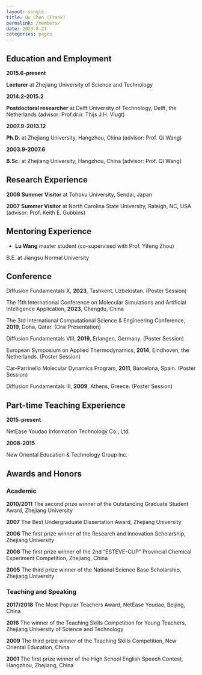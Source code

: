 ```yaml
---
layout: single
title: Qu Chen (Frank)
permalink: /members/
date: 2023-8-21
categories: pages
---
```


## Education and Employment
**2015.6-present**

**Lecturer** at Zhejiang University of Science and Technology

**2014.2-2015.2**

**Postdoctoral researcher** at Delft University of Technology, Delft, the Netherlands (advisor: Prof.dr.ir. Thijs J.H. Vlugt)

**2007.9-2013.12**

**Ph.D.** at Zhejiang University, Hangzhou, China (advisor: Prof. Qi Wang)

**2003.9-2007.6**

**B.Sc.** at Zhejiang University, Hangzhou, China (advisor: Prof. Qi Wang)

## Research Experience
**2008** **Summer Visitor** at Tohoku University, Sendai, Japan

**2007** **Summer Visitor** at North Carolina State University, Raleigh, NC, USA (advisor: Prof. Keith E. Gubbins) 

## Mentoring Experience
* **Lu Wang** master student (co-supervised with Prof. Yifeng Zhou)

B.E. at Jiangsu Normal University

## Conference
Diffusion Fundamentals X, **2023**, Tashkent, Uzbekistan. (Poster Session)

The 11th International Conference on Molecular Simulations and Artificial Intelligence Application, **2023**, Chengdu, China

The 3rd International Computational Science & Engineering Conference, **2019**, Doha, Qatar. (Oral Presentation)

Diffusion Fundamentals VIII, **2019**, Erlangen, Germany. (Poster Session)

European Symposium on Applied Thermodynamics, **2014**, Eindhoven, the Netherlands. (Poster Session)

Car-Parrinello Molecular Dynamics Program, **2011**, Barcelona, Spain. (Poster Session)

Diffusion Fundamentals III, **2009**, Athens, Greece. (Poster Session)

## Part-time Teaching Experience
**2015-present**

NetEase Youdao Information Technology Co., Ltd.

**2008-2015**

New Oriental Education & Technology Group Inc.

## Awards and Honors
### Academic
**2010/2011**   The second prize winner of the Outstanding Graduate Student Award, Zhejiang University

**2007**   The Best Undergraduate Dissertation Award, Zhejiang University

**2006**   The first prize winner of the Research and Innovation Scholarship, Zhejiang University

**2006**   The first prize winner of the 2nd “ESTEVE-CUP” Provincial Chemical Experiment Competition, Zhejiang, China

**2005**   The third prize winner of the National Science Base Scholarship, Zhejiang University

### Teaching and Speaking
**2017/2018**    The Most Popular Teachers Award, NetEase Youdao, Beijing, China

**2016** The winner of the Teaching Skills Competition for Young Teachers, Zhejiang University of Science and Technology

**2009**   The third prize winner of the Teaching Skills Competition, New Oriental Education, China

**2001**   The first prize winner of the High School English Speech Contest, Hangzhou, Zhejiang, China
